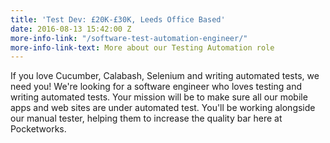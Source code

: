 ```yaml
---
title: 'Test Dev: £20K-£30K, Leeds Office Based'
date: 2016-08-13 15:42:00 Z
more-info-link: "/software-test-automation-engineer/"
more-info-link-text: More about our Testing Automation role
---
```


If you love Cucumber, Calabash, Selenium and writing automated tests, we need you! We're looking for a software engineer who loves testing and writing automated tests. Your mission will be to make sure all our mobile apps and web sites are under automated test.  You'll be working alongside our manual tester, helping them to increase the quality bar here at Pocketworks.